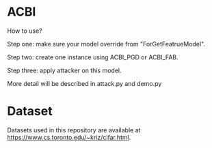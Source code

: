 # ACBI
How to use?

Step one: make sure your model override from "ForGetFeatrueModel".

Step two: create one instance using ACBI_PGD or ACBI_FAB.

Step three: apply attacker on this model.

More detail will be described in attack.py and demo.py

# Dataset

Datasets used in this repository are available at https://www.cs.toronto.edu/~kriz/cifar.html.
